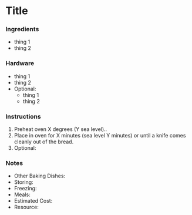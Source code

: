 # Title

### Ingredients

- thing 1
- thing 2

### Hardware

* thing 1
* thing 2
* Optional: 
  * thing 1
  * thing 2

### Instructions

1. Preheat oven X degrees (Y sea level)..
2. Place in oven for X minutes (sea level Y minutes) or until a knife comes cleanly out of the bread. 
3. Optional: 

### Notes

* Other Baking Dishes: 
* Storing: 
* Freezing: 
* Meals: 
* Estimated Cost: 
* Resource: 




